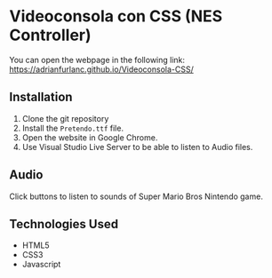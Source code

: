 
# Videoconsola con CSS (NES Controller)

You can open the webpage in the following link: https://adrianfurlanc.github.io/Videoconsola-CSS/

## Installation
1. Clone the git repository
2. Install the ```Pretendo.ttf``` file.
3. Open the website in Google Chrome.
4. Use Visual Studio Live Server to be able to listen to Audio files.

## Audio
Click buttons to listen to sounds of Super Mario Bros Nintendo game.

## Technologies Used
- HTML5
- CSS3
- Javascript
